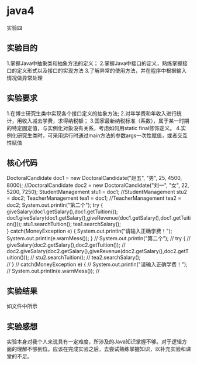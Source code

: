 # java4
实验四
## 实验目的
1.掌握Java中抽象类和抽象方法的定义；
2.掌握Java中接口的定义，熟练掌握接口的定义形式以及接口的实现方法
3.了解异常的使用方法，并在程序中根据输入情况做异常处理
## 实验要求
1.在博士研究生类中实现各个接口定义的抽象方法;
2.对年学费和年收入进行统计，用收入减去学费，求得纳税额；
3.国家最新纳税标准（系数），属于某一时期的特定固定值，与实例化对象没有关系，考虑如何用static final修饰定义。
4.实例化研究生类时，可采用运行时通过main方法的参数args一次性赋值，或者交互性赋值
## 核心代码
DoctoralCandidate doc1 = new DoctoralCandidate("赵五", "男", 25, 4500, 8000);
		//DoctoralCandidate doc2 = new DoctoralCandidate("刘一", "女", 22, 5200, 7250);
		StudentManagement stu1 = doc1;
		//StudentManagement stu2 = doc2;
		TeacherManagement tea1 = doc1;
		//TeacherManagement tea2 = doc2;
		System.out.println("第二个");
		try {
			giveSalary(doc1.getSalary(),doc1.getTuition());
			doc1.giveSalary(doc1.getSalary(),giveRevenue(doc1.getSalary(),doc1.getTuition()));
			stu1.searchTuition();
			tea1.searchSalary();	
		}
		catch(MoneyException e) {
			System.out.println("请输入正确学费！");
			System.out.println(e.warnMess());
	    }
//		System.out.println("第二个");
//		try {
//			giveSalary(doc2.getSalary(),doc2.getTuition());
//			doc2.giveSalary(doc2.getSalary(),giveRevenue(doc2.getSalary(),doc2.getTuition()));
//			stu2.searchTuition();
//			tea2.searchSalary();	
//		}
//		catch(MoneyException e) {
//			System.out.println("请输入正确学费！");
//			System.out.println(e.warnMess());
//	  
## 实验结果
 如文件中所示
## 实验感想
实验本身对我个人来说具有一定难度，所涉及的Java知识掌握不够。对于逻辑方面的理解不够到位。应该在完成实验之后，去尝试熟练掌握知识，以补充实验和课堂的不足。

